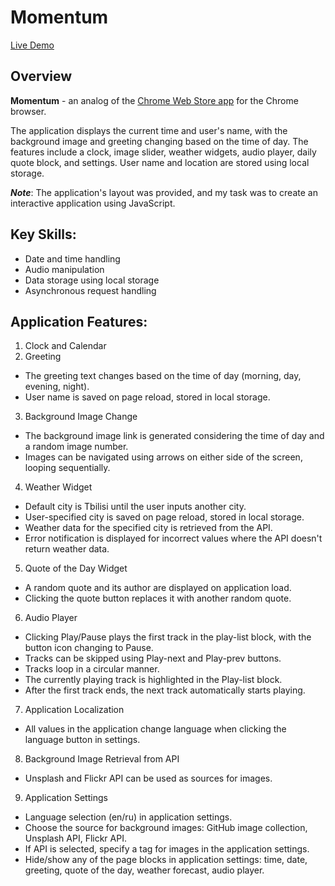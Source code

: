 # Momentum
[Live Demo](https://k-davydova.github.io/momentum/)

## Overview

**Momentum** - an analog of the [Chrome Web Store app](https://chromewebstore.google.com/detail/momentum/laookkfknpbbblfpciffpaejjkokdgca?hl=ru&pli=1) for the Chrome browser.

The application displays the current time and user's name, with the background image and greeting changing based on the time of day. The features include a clock, image slider, weather widgets, audio player, daily quote block, and settings. User name and location are stored using local storage.

***Note***: The application's layout was provided, and my task was to create an interactive application using JavaScript.

## Key Skills:

- Date and time handling
- Audio manipulation
- Data storage using local storage
- Asynchronous request handling

## Application Features:

1. Clock and Calendar
2. Greeting
- The greeting text changes based on the time of day (morning, day, evening, night).
- User name is saved on page reload, stored in local storage.
3. Background Image Change
- The background image link is generated considering the time of day and a random image number.
- Images can be navigated using arrows on either side of the screen, looping sequentially.
4. Weather Widget
- Default city is Tbilisi until the user inputs another city.
- User-specified city is saved on page reload, stored in local storage.
- Weather data for the specified city is retrieved from the API.
- Error notification is displayed for incorrect values where the API doesn't return weather data.
5. Quote of the Day Widget
- A random quote and its author are displayed on application load.
- Clicking the quote button replaces it with another random quote.
6. Audio Player
- Clicking Play/Pause plays the first track in the play-list block, with the button icon changing to Pause.
- Tracks can be skipped using Play-next and Play-prev buttons.
- Tracks loop in a circular manner.
- The currently playing track is highlighted in the Play-list block.
- After the first track ends, the next track automatically starts playing.
7. Application Localization
- All values in the application change language when clicking the language button in settings.
8. Background Image Retrieval from API
- Unsplash and Flickr API can be used as sources for images.
9. Application Settings
- Language selection (en/ru) in application settings.
- Choose the source for background images: GitHub image collection, Unsplash API, Flickr API.
- If API is selected, specify a tag for images in the application settings.
- Hide/show any of the page blocks in application settings: time, date, greeting, quote of the day, weather forecast, audio player.